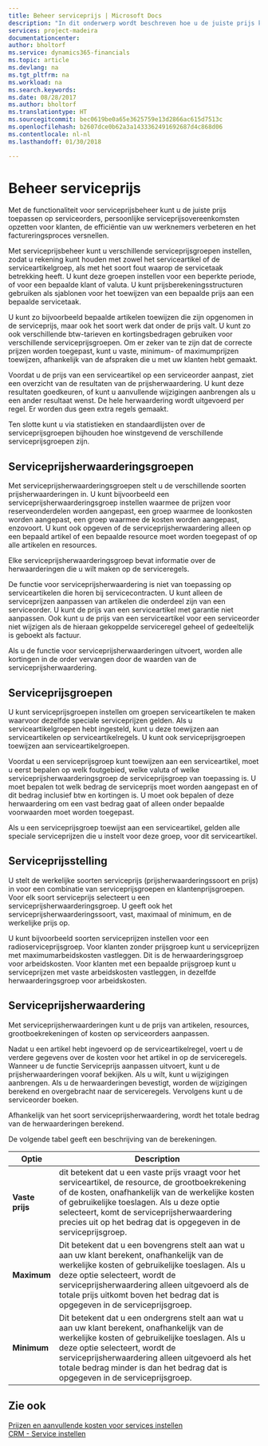 ```yaml
---
title: Beheer serviceprijs | Microsoft Docs
description: "In dit onderwerp wordt beschreven hoe u de juiste prijs kunt toepassen op serviceorders, persoonlijke serviceprijsovereenkomsten kunt opzetten voor klanten, de efficiëntie van uw werknemers kunt verbeteren en het factureringsproces kunt versnellen."
services: project-madeira
documentationcenter: 
author: bholtorf
ms.service: dynamics365-financials
ms.topic: article
ms.devlang: na
ms.tgt_pltfrm: na
ms.workload: na
ms.search.keywords: 
ms.date: 08/28/2017
ms.author: bholtorf
ms.translationtype: HT
ms.sourcegitcommit: bec0619be0a65e3625759e13d2866ac615d7513c
ms.openlocfilehash: b2607dce0b62a3a1433362491692687d4c868d06
ms.contentlocale: nl-nl
ms.lasthandoff: 01/30/2018

---
```

# <a name="service-price-management"></a>Beheer serviceprijs
Met de functionaliteit voor serviceprijsbeheer kunt u de juiste prijs toepassen op serviceorders, persoonlijke serviceprijsovereenkomsten opzetten voor klanten, de efficiëntie van uw werknemers verbeteren en het factureringsproces versnellen.  
  
Met serviceprijsbeheer kunt u verschillende serviceprijsgroepen instellen, zodat u rekening kunt houden met zowel het serviceartikel of de serviceartikelgroep, als met het soort fout waarop de servicetaak betrekking heeft. U kunt deze groepen instellen voor een beperkte periode, of voor een bepaalde klant of valuta. U kunt prijsberekeningsstructuren gebruiken als sjablonen voor het toewijzen van een bepaalde prijs aan een bepaalde servicetaak.  
  
U kunt zo bijvoorbeeld bepaalde artikelen toewijzen die zijn opgenomen in de serviceprijs, maar ook het soort werk dat onder de prijs valt. U kunt zo ook verschillende btw-tarieven en kortingsbedragen gebruiken voor verschillende serviceprijsgroepen. Om er zeker van te zijn dat de correcte prijzen worden toegepast, kunt u vaste, minimum- of maximumprijzen toewijzen, afhankelijk van de afspraken die u met uw klanten hebt gemaakt.  
  
Voordat u de prijs van een serviceartikel op een serviceorder aanpast, ziet een overzicht van de resultaten van de prijsherwaardering. U kunt deze resultaten goedkeuren, of kunt u aanvullende wijzigingen aanbrengen als u een ander resultaat wenst. De hele herwaardering wordt uitgevoerd per regel. Er worden dus geen extra regels gemaakt.  
  
Ten slotte kunt u via statistieken en standaardlijsten over de serviceprijsgroepen bijhouden hoe winstgevend de verschillende serviceprijsgroepen zijn.  
  
## <a name="service-price-adjustment-groups"></a>Serviceprijsherwaarderingsgroepen  
Met serviceprijsherwaarderingsgroepen stelt u de verschillende soorten prijsherwaarderingen in. U kunt bijvoorbeeld een serviceprijsherwaarderingsgroep instellen waarmee de prijzen voor reserveonderdelen worden aangepast, een groep waarmee de loonkosten worden aangepast, een groep waarmee de kosten worden aangepast, enzovoort. U kunt ook opgeven of de serviceprijsherwaardering alleen op een bepaald artikel of een bepaalde resource moet worden toegepast of op alle artikelen en resources.  
  
Elke serviceprijsherwaarderingsgroep bevat informatie over de herwaarderingen die u wilt maken op de serviceregels.  
  
De functie voor serviceprijsherwaardering is niet van toepassing op serviceartikelen die horen bij servicecontracten. U kunt alleen de serviceprijzen aanpassen van artikelen die onderdeel zijn van een serviceorder. U kunt de prijs van een serviceartikel met garantie niet aanpassen. Ook kunt u de prijs van een serviceartikel voor een serviceorder niet wijzigen als de hieraan gekoppelde serviceregel geheel of gedeeltelijk is geboekt als factuur.  
  
Als u de functie voor serviceprijsherwaarderingen uitvoert, worden alle kortingen in de order vervangen door de waarden van de serviceprijsherwaardering.  
  
## <a name="service-price-groups"></a>Serviceprijsgroepen  
U kunt serviceprijsgroepen instellen om groepen serviceartikelen te maken waarvoor dezelfde speciale serviceprijzen gelden. Als u serviceartikelgroepen hebt ingesteld, kunt u deze toewijzen aan serviceartikelen op serviceartikelregels. U kunt ook serviceprijsgroepen toewijzen aan serviceartikelgroepen.  
  
Voordat u een serviceprijsgroep kunt toewijzen aan een serviceartikel, moet u eerst bepalen op welk foutgebied, welke valuta of welke serviceprijsherwaarderingsgroep de serviceprijsgroep van toepassing is. U moet bepalen tot welk bedrag de serviceprijs moet worden aangepast en of dit bedrag inclusief btw en kortingen is. U moet ook bepalen of deze herwaardering om een vast bedrag gaat of alleen onder bepaalde voorwaarden moet worden toegepast.  
  
Als u een serviceprijsgroep toewijst aan een serviceartikel, gelden alle speciale serviceprijzen die u instelt voor deze groep, voor dit serviceartikel.  
  
## <a name="service-pricing"></a>Serviceprijsstelling  
U stelt de werkelijke soorten serviceprijs (prijsherwaarderingssoort en prijs) in voor een combinatie van serviceprijsgroepen en klantenprijsgroepen. Voor elk soort serviceprijs selecteert u een serviceprijsherwaarderingsgroep. U geeft ook het serviceprijsherwaarderingssoort, vast, maximaal of minimum, en de werkelijke prijs op.  
  
U kunt bijvoorbeeld soorten serviceprijzen instellen voor een radioserviceprijsgroep. Voor klanten zonder prijsgroep kunt u serviceprijzen met maximumarbeidskosten vastleggen. Dit is de herwaarderingsgroep voor arbeidskosten. Voor klanten met een bepaalde prijsgroep kunt u serviceprijzen met vaste arbeidskosten vastleggen, in dezelfde herwaarderingsgroep voor arbeidskosten.  
  
## <a name="service-price-adjustment"></a>Serviceprijsherwaardering  
Met serviceprijsherwaarderingen kunt u de prijs van artikelen, resources, grootboekrekeningen of kosten op serviceorders aanpassen.  
  
Nadat u een artikel hebt ingevoerd op de serviceartikelregel, voert u de verdere gegevens over de kosten voor het artikel in op de serviceregels. Wanneer u de functie Serviceprijs aanpassen uitvoert, kunt u de prijsherwaarderingen vooraf bekijken. Als u wilt, kunt u wijzigingen aanbrengen. Als u de herwaarderingen bevestigt, worden de wijzigingen berekend en overgebracht naar de serviceregels. Vervolgens kunt u de serviceorder boeken.  
  
Afhankelijk van het soort serviceprijsherwaardering, wordt het totale bedrag van de herwaarderingen berekend.  
  
De volgende tabel geeft een beschrijving van de berekeningen.  
  
|Optie | Description |  
|----------------------------------|---------------------------------------|  
|**Vaste prijs**|dit betekent dat u een vaste prijs vraagt voor het serviceartikel, de resource, de grootboekrekening of de kosten, onafhankelijk van de werkelijke kosten of gebruikelijke toeslagen. Als u deze optie selecteert, komt de serviceprijsherwaardering precies uit op het bedrag dat is opgegeven in de serviceprijsgroep.|  
|**Maximum**|Dit betekent dat u een bovengrens stelt aan wat u aan uw klant berekent, onafhankelijk van de werkelijke kosten of gebruikelijke toeslagen. Als u deze optie selecteert, wordt de serviceprijsherwaardering alleen uitgevoerd als de totale prijs uitkomt boven het bedrag dat is opgegeven in de serviceprijsgroep.|  
|**Minimum**|Dit betekent dat u een ondergrens stelt aan wat u aan uw klant berekent, onafhankelijk van de werkelijke kosten of gebruikelijke toeslagen. Als u deze optie selecteert, wordt de serviceprijsherwaardering alleen uitgevoerd als het totale bedrag minder is dan het bedrag dat is opgegeven in de serviceprijsgroep.|  
  
## <a name="see-also"></a>Zie ook  
[Prijzen en aanvullende kosten voor services instellen](service-how-setup-service-costs-pricing.md)  
[CRM - Service instellen](service-setup-service.md)  

